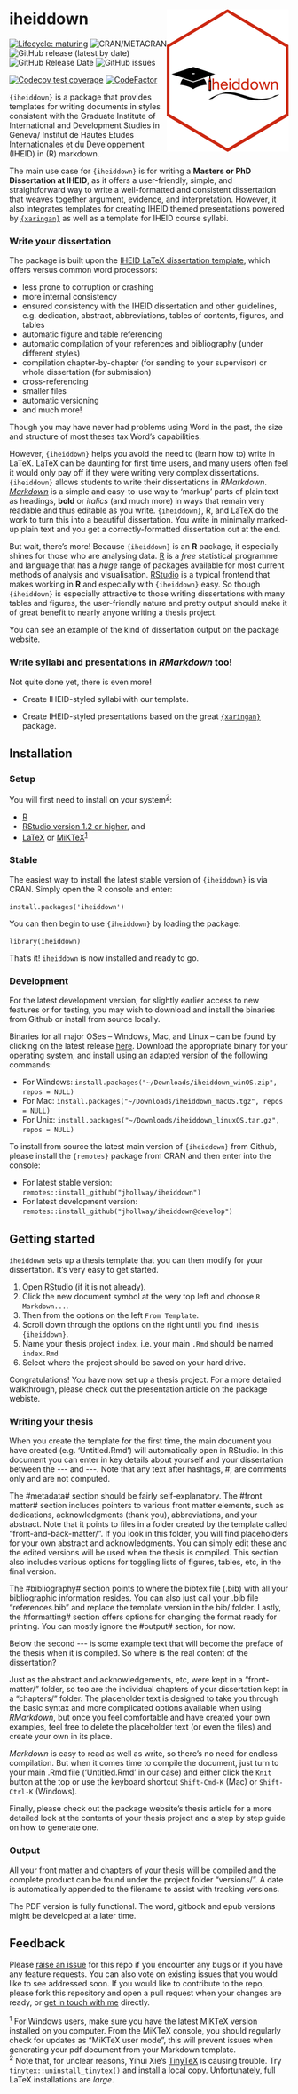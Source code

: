 
# iheiddown <img src="man/figures/iheiddown.png" align="right" width="220"/>

<!-- badges: start -->

[![Lifecycle:
maturing](https://img.shields.io/badge/lifecycle-maturing-blue.svg)](https://lifecycle.r-lib.org/articles/stages.html#maturing)
![CRAN/METACRAN](https://img.shields.io/cran/v/iheiddown) ![GitHub
release (latest by
date)](https://img.shields.io/github/v/release/jhollway/iheiddown)
![GitHub Release
Date](https://img.shields.io/github/release-date/jhollway/iheiddown)
![GitHub
issues](https://img.shields.io/github/issues-raw/jhollway/iheiddown)
<!-- [![HitCount](http://hits.dwyl.com/jhollway/iheiddown.svg)](http://hits.dwyl.com/jhollway/iheiddown) -->
[![Codecov test
coverage](https://codecov.io/gh/jhollway/iheiddown/branch/main/graph/badge.svg)](https://codecov.io/gh/jhollway/iheiddown?branch=main)
[![CodeFactor](https://www.codefactor.io/repository/github/jhollway/iheiddown/badge/main)](https://www.codefactor.io/repository/github/jhollway/iheiddown/overview/main)
<!-- ![GitHub All Releases](https://img.shields.io/github/downloads/jhollway/iheiddown/total) -->
<!-- badges: end -->

`{iheiddown}` is a package that provides templates for writing documents
in styles consistent with the Graduate Institute of International and
Development Studies in Geneva/ Institut de Hautes Etudes Internationales
et du Developpement (IHEID) in (R) markdown.

The main use case for `{iheiddown}` is for writing a **Masters or PhD
Dissertation at IHEID**, as it offers a user-friendly, simple, and
straightforward way to write a well-formatted and consistent
dissertation that weaves together argument, evidence, and
interpretation. However, it also integrates templates for creating IHEID
themed presentations powered by
[`{xaringan}`](https://github.com/yihui/xaringan) as well as a template
for IHEID course syllabi.

### Write your dissertation

The package is built upon the [IHEID LaTeX dissertation
template](https://github.com/jhollway/iheidmytex), which offers versus
common word processors:

-   less prone to corruption or crashing
-   more internal consistency
-   ensured consistency with the IHEID dissertation and other
    guidelines, e.g. dedication, abstract, abbreviations, tables of
    contents, figures, and tables
-   automatic figure and table referencing
-   automatic compilation of your references and bibliography (under
    different styles)
-   compilation chapter-by-chapter (for sending to your supervisor) or
    whole dissertation (for submission)
-   cross-referencing
-   smaller files
-   automatic versioning
-   and much more!

Though you may have never had problems using Word in the past, the size
and structure of most theses tax Word’s capabilities.

However, `{iheiddown}` helps you avoid the need to (learn how to) write
in LaTeX. LaTeX can be daunting for first time users, and many users
often feel it would only pay off if they were writing very complex
dissertations. `{iheiddown}` allows students to write their
dissertations in *RMarkdown*.
[*Markdown*](https://www.markdownguide.org) is a simple and easy-to-use
way to ‘markup’ parts of plain text as headings, **bold** or *italics*
(and much more) in ways that remain very readable and thus editable as
you write. `{iheiddown}`, R, and LaTeX do the work to turn this into a
beautiful dissertation. You write in minimally marked-up plain text and
you get a correctly-formatted dissertation out at the end.

But wait, there’s more! Because `{iheiddown}` is an **R** package, it
especially shines for those who are analysing data.
[R](https://www.r-project.org) is a *free* statistical programme and
language that has a *huge* range of packages available for most current
methods of analysis and visualisation.
[RStudio](https://www.rstudio.com) is a typical frontend that makes
working in **R** and especially with `{iheiddown}` easy. So though
`{iheiddown}` is especially attractive to those writing dissertations
with many tables and figures, the user-friendly nature and pretty output
should make it of great benefit to nearly anyone writing a thesis
project.

You can see an example of the kind of dissertation output on the package
website.

### Write syllabi and presentations in *RMarkdown* too!

Not quite done yet, there is even more!

-   Create IHEID-styled syllabi with our template.

-   Create IHEID-styled presentations based on the great
    [`{xaringan}`](https://github.com/yihui/xaringan) package.

## Installation

### Setup

You will first need to install on your
system<sup>[2](#myfootnote2)</sup>:

-   [R](https://cran.r-project.org)
-   [RStudio version 1.2 or
    higher](https://www.rstudio.com/products/rstudio/download/#download),
    and
-   [LaTeX](https://www.latex-project.org/get/) or
    [MiKTeX](https://miktex.org/howto/install-miktex/)<sup>[1](#myfootnote1)</sup>

### Stable

The easiest way to install the latest stable version of `{iheiddown}` is
via CRAN. Simply open the R console and enter:

`install.packages('iheiddown')`

You can then begin to use `{iheiddown}` by loading the package:

`library(iheiddown)`

That’s it! `iheiddown` is now installed and ready to go.

### Development

For the latest development version, for slightly earlier access to new
features or for testing, you may wish to download and install the
binaries from Github or install from source locally.

Binaries for all major OSes – Windows, Mac, and Linux – can be found by
clicking on the latest release
[here](https://github.com/jhollway/iheiddown/releases/latest). Download
the appropriate binary for your operating system, and install using an
adapted version of the following commands:

-   For Windows:
    `install.packages("~/Downloads/iheiddown_winOS.zip", repos = NULL)`
-   For Mac:
    `install.packages("~/Downloads/iheiddown_macOS.tgz", repos = NULL)`
-   For Unix:
    `install.packages("~/Downloads/iheiddown_linuxOS.tar.gz", repos = NULL)`

To install from source the latest main version of `{iheiddown}` from
Github, please install the `{remotes}` package from CRAN and then enter
into the console:

-   For latest stable version:
    `remotes::install_github("jhollway/iheiddown")`
-   For latest development version:
    `remotes::install_github("jhollway/iheiddown@develop")`

## Getting started

`iheiddown` sets up a thesis template that you can then modify for your
dissertation. It’s very easy to get started.

1.  Open RStudio (if it is not already).
2.  Click the new document symbol at the very top left and choose
    `R Markdown...`.
3.  Then from the options on the left `From Template`.
4.  Scroll down through the options on the right until you find
    `Thesis   {iheiddown}`.
5.  Name your thesis project `index`, i.e. your main `.Rmd` should be
    named `index.Rmd`
6.  Select where the project should be saved on your hard drive.

Congratulations! You have now set up a thesis project. For a more
detailed walkthrough, please check out the presentation article on the
package webiste.

### Writing your thesis

When you create the template for the first time, the main document you
have created (e.g. ‘Untitled.Rmd’) will automatically open in RStudio.
In this document you can enter in key details about yourself and your
dissertation between the --- and ---. Note that any text after hashtags,
\#, are comments only and are not computed.

The \#metadata\# section should be fairly self-explanatory. The \#front
matter\# section includes pointers to various front matter elements,
such as dedications, acknowledgments (thank you), abbreviations, and
your abstract. Note that it points to files in a folder created by the
template called “front-and-back-matter/”. If you look in this folder,
you will find placeholders for your own abstract and acknowledgments.
You can simply edit these and the edited versions will be used when the
thesis is compiled. This section also includes various options for
toggling lists of figures, tables, etc, in the final version.

The \#bibliography\# section points to where the bibtex file (.bib) with
all your bibliographic information resides. You can also just call your
.bib file “references.bib” and replace the template version in the bib/
folder. Lastly, the \#formatting\# section offers options for changing
the format ready for printing. You can mostly ignore the \#output\#
section, for now.

Below the second --- is some example text that will become the preface
of the thesis when it is compiled. So where is the real content of the
dissertation?

Just as the abstract and acknowledgements, etc, were kept in a
“front-matter/” folder, so too are the individual chapters of your
dissertation kept in a “chapters/” folder. The placeholder text is
designed to take you through the basic syntax and more complicated
options available when using *RMarkdown*, but once you feel comfortable
and have created your own examples, feel free to delete the placeholder
text (or even the files) and create your own in its place.

*Markdown* is easy to read as well as write, so there’s no need for
endless compilation. But when it comes time to compile the document,
just turn to your main .Rmd file (‘Untitled.Rmd’ in our case) and either
click the `Knit` button at the top or use the keyboard shortcut
`Shift-Cmd-K` (Mac) or `Shift-Ctrl-K` (Windows).

Finally, please check out the package website’s thesis article for a
more detailed look at the contents of your thesis project and a step by
step guide on how to generate one.

<!-- 
## Knitting individual chapters

To knit an individual chapter without compiling the entire thesis:
1. open the **.Rmd** file of a chapter
2. add a YAML header specifying the output format(s) (e.g. `bookdown::word_document2` for a word document you might want to upload to Google Docs for feedback from collaborators)
3. Click the `knit` button (the output file is then saved in the root folder)

As shown in the sample chapters' YAML headers, to output a single chapter to PDF, use:

```yaml
output:
  bookdown::pdf_document2:
    template: templates/iheiddiss.tex
```
This will format the chapter in the myiheidtex style but without including the front matter (table of contents, abstract, etc)
-->

### Output

All your front matter and chapters of your thesis will be compiled and
the complete product can be found under the project folder “versions/”.
A date is automatically appended to the filename to assist with tracking
versions.

The PDF version is fully functional. The word, gitbook and epub versions
might be developed at a later time.

## Feedback

Please [raise an issue](https://github.com/jhollway/iheiddown/issues)
for this repo if you encounter any bugs or if you have any feature
requests. You can also vote on existing issues that you would like to
see addressed soon. If you would like to contribute to the repo, please
fork this repository and open a pull request when your changes are
ready, or [get in touch with me](https://jameshollway.com) directly.

<sup><a name="myfootnote1">1</a></sup> For Windows users, make sure you
have the latest MiKTeX version installed on you computer. From the
MiKTeX console, you should regularly check for updates as “MiKTeX user
mode”, this will prevent issues when generating your pdf document from
your Markdown template.  
<sup><a name="myfootnote2">2</a></sup> Note that, for unclear reasons,
Yihui Xie’s [TinyTeX](https://yihui.org/tinytex/) is causing trouble.
Try `tinytex::uninstall_tinytex()` and install a local copy.
Unfortunately, full LaTeX installations are *large*.
